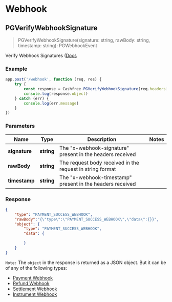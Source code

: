 # Webhook


## PGVerifyWebhookSignature

> PGVerifyWebhookSignature(signature: string, rawBody: string, timestamp: string): PGWebhookEvent

Verify Webhook Signatures ([Docs](https://docs.cashfree.com/reference/pg-webhook)

### Example

```javascript
app.post('/webhook', function (req, res) {
    try {
        const response = Cashfree.PGVerifyWebhookSignature(req.headers["x-webhook-signature"], req.rawBody, req.headers["x-webhook-timestamp"])
        console.log(response.object)
    } catch (err) {
        console.log(err.message)
    }
})
```

### Parameters

Name | Type | Description  | Notes
------------- | ------------- | ------------- | -------------
**signature** | **string** | The "x-webhook-signature" present in the headers received | 
**rawBody** | **string** | The request body received in the request in string format |
**timestamp** | **string** | The "x-webhook-timestamp" present in the headers received | 


### Response

```json
{
    "type": "PAYMENT_SUCCESS_WEBHOOK",
    "rawBody":"{\"type\":\"PAYMENT_SUCCESS_WEBHOOK\",\"data\":{}}",
    "object": {
        "type": "PAYMENT_SUCCESS_WEBHOOK",
        "data": {
            
        }
    }
}
```

`Note:` The `object` in the response is returned as a JSON object. But it can be of any of the following types:
- [Payment Webhook](https://docs.cashfree.com/docs/payment-webhooks)
- [Refund Webhook](https://docs.cashfree.com/docs/refunds-webhook)
- [Settlement Webhook](https://docs.cashfree.com/docs/settlements-webhook)
- [Instrument Webhook](https://docs.cashfree.com/docs/instrument-webhook)

